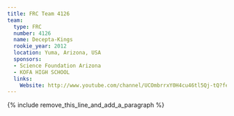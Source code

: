 ```yaml
---
title: FRC Team 4126
team:
  type: FRC
  number: 4126
  name: Decepta-Kings
  rookie_year: 2012
  location: Yuma, Arizona, USA
  sponsors:
  - Science Foundation Arizona
  - KOFA HIGH SCHOOL
  links:
    Website: http://www.youtube.com/channel/UCOmbrrxY0H4cu46tl5Qj-tQ?feature=watch
---
```


{% include remove_this_line_and_add_a_paragraph %}